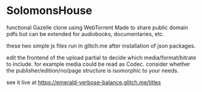 # SolomonsHouse
functional Gazelle clone using WebTorrent
Made to share public domain pdfs but can be extended for audiobooks, documentaries, etc. 

these two simple js files run in glitch.me after installation of json packages. 

edit the frontend of the upload partial to decide which media/format/bitrate to include. for example media could be read as Codec. consider whether the publisher/edition/no/page structure is isomorphic to your needs. 

see it live at https://emerald-verbose-balance.glitch.me/titles
